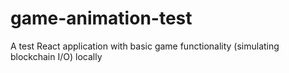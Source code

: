 # game-animation-test
A test React application with basic game functionality (simulating blockchain I/O) locally
